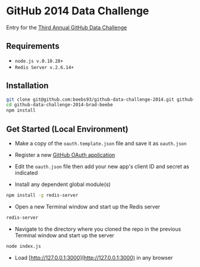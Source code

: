 GitHub 2014 Data Challenge
=========

Entry for the [Third Annual GitHub Data Challenge](https://github.com/blog/1864-third-annual-github-data-challenge)

Requirements
--------------
- `node.js v.0.10.28+`
- `Redis Server v.2.6.14+`

Installation
--------------

```sh
git clone git@github.com:beebs93/github-data-challenge-2014.git github-data-challenge-2014-brad-beebe
cd github-data-challenge-2014-brad-beebe
npm install
```

Get Started (Local Environment)
--------------

- Make a copy of the `oauth.template.json` file and save it as `oauth.json`

- Register a new [GitHub OAuth application](https://github.com/settings/applications/new)

- Edit the `oauth.json` file then add your new app's client ID and secret as indicated

- Install any dependent global module(s)

```sh
npm install -g redis-server
```

- Open a new Terminal window and start up the Redis server

```sh
redis-server
```

- Navigate to the directory where you cloned the repo in the previous Terminal window and start up the server

```sh
node index.js
```

- Load [http://127.0.0.1:3000](http://127.0.0.1:3000) in any browser